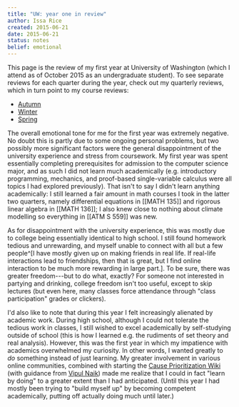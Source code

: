 ```yaml
---
title: "UW: year one in review"
author: Issa Rice
created: 2015-06-21
date: 2015-06-21
status: notes
belief: emotional
---
```


This page is the review of my first year at University of Washington
(which I attend as of October 2015 as an undergraduate student).
To see separate reviews for each quarter during the year, check out my
quarterly reviews, which in turn point to my course reviews:

- [Autumn](autumn-2014-at-the-university-of-washington)
- [Winter](winter-2015-at-the-university-of-washington)
- [Spring](spring-2015-at-the-university-of-washington)

The overall emotional tone for me for the first year was extremely negative.
No doubt this is partly due to some ongoing personal problems, but two possibly more significant factors were the general disappointment of the university experience and stress from coursework.
My first year was spent essentially completing prerequisites for admission to the computer science major, and as such I did not learn much academically (e.g. introductory programming, mechanics, and proof-based single-variable calculus were all topics I had explored previously).
That isn't to say I didn't learn anything academically: I still learned a fair amount in math courses I took in the latter two quarters, namely differential equations in [[MATH 135]] and rigorous linear algebra in [[MATH 136]]; I also knew close to nothing about climate modelling so everything in [[ATM S 559]] was new.

As for disappointment with the university experience, this was mostly due to college being essentially identical to high school.
I still found homework tedious and unrewarding, and myself unable to connect with all but a few people^[I have mostly given up on making friends in real life.
If real-life interactions lead to friendships, then that is great, but I find online interaction to be much more rewarding in large part.].
To be sure, there was greater freedom---but to do what, exactly?
For someone not interested in partying and drinking, college freedom isn't too useful, except to skip lectures (but even here, many classes force attendance through "class participation" grades or clickers).

I'd also like to note that during this year I felt increasingly alienated by academic work.
During high school, although I could not tolerate the tedious work in classes, I still wished to excel academically by self-studying outside of school (this is how I learned e.g. the rudiments of set theory and real analysis).
However, this was the first year in which my impatience with academics overwhelmed my curiosity.
In other words, I wanted greatly to *do* something instead of just learning.
My greater involvement in various online communities, combined with starting the [Cause Prioritization Wiki](http://causeprioritization.org/) (with guidance from [Vipul Naik](http://vipulnaik.com/)) made me realize that I could in fact "learn by doing" to a greater extent than I had anticipated.
(Until this year I had mostly been trying to "build myself up" by becoming competent academically, putting off actually doing much until later.)
